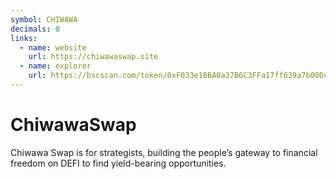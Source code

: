 ```yaml
---
symbol: CHIWAWA
decimals: 0
links:
  - name: website
    url: https://chiwawaswap.site
  - name: explorer
    url: https://bscscan.com/token/0xF033e18BA0a37B6C3FFa17ff639a7b00Dc5d323e
---
```


# ChiwawaSwap

Chiwawa Swap is for strategists, building the people’s gateway to financial freedom on DEFI to find yield-bearing opportunities.
